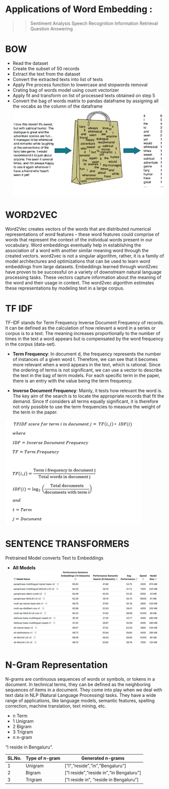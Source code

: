 
# Applications of Word Embedding :

>> Sentiment Analysis
>> Speech Recognition
>> Information Retrieval
>> Question Answering



# BOW 
  - Read the dataset
  - Create the subset of 50 records
  - Extract the text from the dataset
  - Convert the extracted texts into list of texts
  - Apply Pre process function to lowercase and stopwords removal
  - Crating bag of words model using count vectorizer
  - Apply fit and transform on list of processed texts obtained on step 5
  - Convert the bag of words matrix to pandas dataframe by assigning all the vocabs as the column of the dataframe
 ![IMG](https://github.com/RAJGUPTA28/QuickNLP-TextInspect/blob/main/Text_Representation/img/bow.png)

# WORD2VEC
Word2Vec creates vectors of the words that are distributed numerical representations of word features – these word features could comprise of words that represent the context of the individual words present in our vocabulary. Word embeddings eventually help in establishing the association of a word with another similar meaning word through the created vectors.
word2vec is not a singular algorithm, rather, it is a family of model architectures and optimizations that can be used to learn word embeddings from large datasets. Embeddings learned through word2vec have proven to be successful on a variety of downstream natural language processing tasks.
These vectors capture information about the meaning of the word and their usage in context. The word2vec algorithm estimates these representations by modeling text in a large corpus.

# TF IDF
TF-IDF stands for Term Frequency Inverse Document Frequency of records. It can be defined as the calculation of how relevant a word in a series or corpus is to a text. The meaning increases proportionally to the number of times in the text a word appears but is compensated by the word frequency in the corpus (data-set).

- **Term Frequency**: In document d, the frequency represents the number of instances of a given word t. Therefore, we can see that it becomes more relevant when a word appears in the text, which is rational. Since the ordering of terms is not significant, we can use a vector to describe the text in the bag of term models. For each specific term in the paper, there is an entry with the value being the term frequency.

- **Inverse Document Frequency**: Mainly, it tests how relevant the word is. The key aim of the search is to locate the appropriate records that fit the demand. Since tf considers all terms equally significant, it is therefore not only possible to use the term frequencies to measure the weight of the term in the paper.

 ![IMG](https://github.com/RAJGUPTA28/QuickNLP-TextInspect/blob/main/Text_Representation/img/tfidf.webp)

 # SENTENCE TRANSFORMERS
 Pretrained Model converts Text to Embeddings
  - **All Models**
 ![img](https://github.com/RAJGUPTA28/QuickNLP-TextInspect/blob/main/Text_Representation/img/SENT_MODEL.png)


# N-Gram Representation

N-grams are continuous sequences of words or symbols, or tokens in a document. In technical terms, they can be defined as the neighboring sequences of items in a document. They come into play when we deal with text data in NLP (Natural Language Processing) tasks. They have a wide range of applications, like language models, semantic features, spelling correction, machine translation, text mining, etc.

- n	Term
- 1	Unigram
- 2	Bigram
- 3	Trigram
- n	n-gram


“I reside in Bengaluru”.

| SL.No.|	Type of n-gram	 |   Generated n-grams|
|--- | --- | --- |
| 1	| Unigram |	[“I”,”reside”,”in”,”Bengaluru”]|
| 2	| Bigram	| [“I reside”,”reside in”,”in Bengaluru”]|
| 3	| Trigram	| [“I reside in”, “reside in Bengaluru”]|
